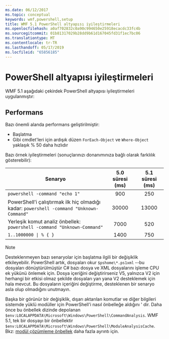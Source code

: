 ```yaml
---
ms.date: 06/12/2017
ms.topic: conceptual
keywords: wmf,powershell,setup
title: WMF 5.1 PowerShell altyapısı iyileştirmeleri
ms.openlocfilehash: a0af702832c0a90c994650e25918ecacdc33fc4b
ms.sourcegitcommit: 01b81317029b28dd9b61d167045fd31f1ec7bc06
ms.translationtype: MT
ms.contentlocale: tr-TR
ms.lasthandoff: 05/17/2019
ms.locfileid: "65856185"
---
```

# <a name="powershell-engine-improvements"></a>PowerShell altyapısı iyileştirmeleri

WMF 5.1 aşağıdaki çekirdek PowerShell altyapısı iyileştirmeleri uygulanmıştır:

## <a name="performance"></a>Performans

Bazı önemli alanda performans geliştirilmiştir:

- Başlatma
- Gibi cmdlet'leri için ardışık düzen `ForEach-Object` ve `Where-Object` yaklaşık % 50 daha hızlıdır

Bazı örnek iyileştirmeleri (sonuçlarınızı donanımınıza bağlı olarak farklılık gösterebilir):

| Senaryo | 5.0 süresi (ms) | 5.1 süresi (ms) |
| -------- | :---------------: | :---------------: |
| `powershell -command "echo 1"` | 900 | 250 |
| PowerShell'i çalıştırmak ilk hiç olmadığı kadar: `powershell -command "Unknown-Command"` | 30000 | 13000 |
| Yerleşik komut analiz önbellek: `powershell -command "Unknown-Command"` | 7000 | 520 |
| <code>1..1000000 &#124; % { }</code> | 1400 | 750 |

> [!NOTE]
> Desteklenmeyen bazı senaryolar için başlatma ilgili bir değişiklik etkileyebilir. PowerShell artık, dosyaları okur `$pshome\*.ps1xml` --bu dosyaları dönüştürülmüştür C# bazı dosya ve XML dosyalarını işleme CPU ek yükünü önlemek için. Dosya içeriğini değiştirirseniz V5, yalnızca V2 için herhangi bir etkisi olmaz şekilde dosyaları yan yana V2 desteklemek için hala mevcut. Bu dosyaların içeriğini değiştirme, desteklenen bir senaryo asla olup olmadığını unutmayın.

Başka bir görünür bir değişiklik, dışarı aktarılan komutlar ve diğer bilgileri sistemde yüklü modüller için PowerShell'i nasıl önbelleğe aldığını ' dir. Daha önce bu önbellek dizinde depolanan `$env:LOCALAPPDATA\Microsoft\Windows\PowerShell\CommandAnalysis`. WMF 5.1, tek bir dosyayı bir önbellektir `$env:LOCALAPPDATA\Microsoft\Windows\PowerShell\ModuleAnalysisCache`. Bkz: [modül çözümleme önbellek](release-notes.md#module-analysis-cache) daha fazla ayrıntı için.